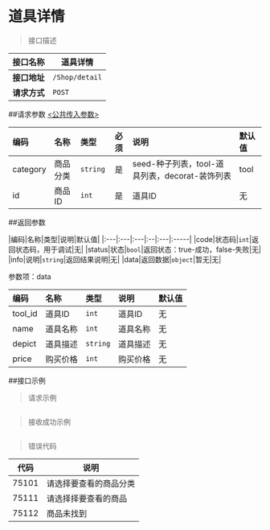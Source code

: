# 道具详情

>接口描述

| 接口名称 | 道具详情 |
|----------|--------|
|**接口地址**|```/Shop/detail```|
|**请求方式**|```POST```|

##请求参数
[<公共传入参数>](../README.md)  

|编码|名称|类型|必须|说明|默认值|
|:---|:---|:---|:--:|:---|:-----|
|category|商品分类|```string```|是|seed-种子列表，tool-道具列表，decorat-装饰列表|tool|
|id|商品ID|```int```|是|道具ID|无|

##返回参数

|编码|名称|类型|说明|默认值|
|:---|:---|:---|:--|:---|:-----|
|code|状态码|```int```|返回状态码，用于调试|无|
|status|状态|```bool```|返回状态：true-成功，false-失败|无|
|info|说明|```string```|返回结果说明|无|
|data|返回数据|```object```|暂无|无|

参数项：data

|编码 |名称|类型|说明|默认值|
|:----|:---|:---|:---|:-----|
|tool_id|道具ID|```int```|道具ID|无|
|name|道具名称|```int```|道具名称|无|
|depict|道具描述|```string```|道具描述|无|
|price|购买价格|```int```|购买价格|无|

##接口示例

>请求示例

```

```

>接收成功示例

```

```

>错误代码

|代码|说明|
|----|----|
|75101|请选择要查看的商品分类|
|75111|请选择择要查看的商品|
|75112|商品未找到|